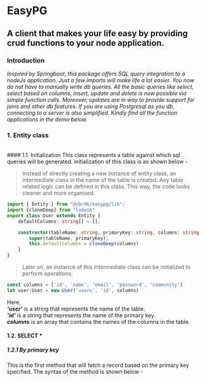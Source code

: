 # EasyPG
## A client that makes your life easy by providing crud functions to your node application.

### Introduction
*Inspired by Springboot, this package offers SQL query integration to a nodeJs application. Just a few imports will make life a lot easier. You now do not have to manually write db queries. All the basic queries like select, select based on columns, insert, update and delete is now possible via simple function calls. Moreover, updates are in way to provide support for joins and other db features. If you are using Postgresql as you db, connecting to a server is also simplified. Kindly find all the function applications in the demo below.*

### 1. Entity class
<br>
#### 1.1. Initialization
This class represents a table against which sql queries will be generated. initialization of this class is as shown below -

> Instead of directly creating a new instance of entity class, an intermediate class in the name of
> the table is created. Any table related logic can be defined in this class. This way, the code looks 
> cleaner and more organised.

```typescript
import { Entity } from "@vbr96/easypg/lib";
import {cloneDeep} from "lodash"
export class User extends Entity {
    defaultColumns: string[] = [];

    constructor(tableName: string, primaryKey: string, columns: string[]) {
        super(tableName, primaryKey);
        this.defaultColumns = cloneDeep(columns)
    }
}
```
> Later on, an instance of this intermediate class can be initialized to perform operations.

```typescript
const columns = ['id', 'name', 'email', 'password', 'community']
let user:User = new User('users', 'id', columns)
```
Here,<br>    ***'user'*** is a string that represents the name of the table.<br>    ***'id'*** is a string that represents the name of the primary key.<br>    ***columns*** is an array that contains the names of the columns in the table.
<br>
#### 1.2. SELECT *
##### 1.2.1 By primary key
This is the first method that will fetch a record based on the primary key specified. The syntax of the method is shown below - 
```typescript

```